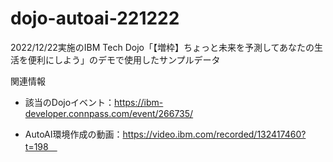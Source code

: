# dojo-autoai-221222
2022/12/22実施のIBM Tech Dojo「【増枠】ちょっと未来を予測してあなたの生活を便利にしよう」のデモで使用したサンプルデータ 
 
関連情報 
- 該当のDojoイベント：https://ibm-developer.connpass.com/event/266735/ 
+ AutoAI環境作成の動画：https://video.ibm.com/recorded/132417460?t=198　
